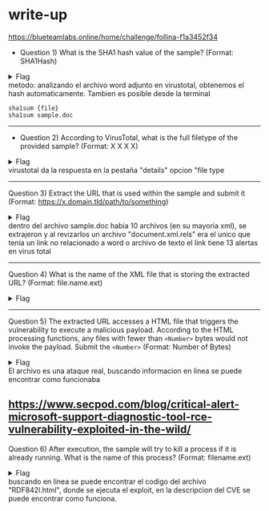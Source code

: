 # write-up
https://blueteamlabs.online/home/challenge/follina-f1a3452f34

- Question 1) What is the SHA1 hash value of the sample? (Format: SHA1Hash)

<details>
  <summary>Flag</summary>

  ```
  06727ffda60359236a8029e0b3e8a0fd11c23313
  ```
</details>
metodo:
analizando el archivo word adjunto en virustotal, obtenemos el hash automaticamente.
Tambien es posible desde la terminal

```
sha1sum {file}
sha1sum sample.doc
``` 
---

- Question 2) According to VirusTotal, what is the full filetype of the provided sample? (Format: X X X X) 

<details>
  <summary>Flag</summary>

  ```
  Office Open XML Document
  ```
</details>
 virustotal da la respuesta en la pestaña "details" opcion "file type

 ---
 Question 3) Extract the URL that is used within the sample and submit it (Format: https://x.domain.tld/path/to/something)

 <details>
  <summary>Flag</summary>

  ```
  https://www.xmlformats.com/office/word/2022/wordprocessingDrawing/RDF842l.html!"
  ```
</details>
dentro del archivo sample.doc habia 10 archivos (en su mayoria xml), se extrajeron y al revizarlos un archivo "document.xml.rels" era el unico que tenia un link no relacionado a word o archivo de texto
el link tiene 13 alertas en virus total

---
Question 4) What is the name of the XML file that is storing the extracted URL? (Format: file.name.ext) 
 <details>
  <summary>Flag</summary>

  ```
  document.xml.rels
  ```
</details>

---
Question 5) The extracted URL accesses a HTML file that triggers the vulnerability to execute a malicious payload. According to the HTML processing functions, any files with fewer than ```<Number>``` bytes would not invoke the payload. Submit the ```<Number>``` (Format: Number of Bytes)
 <details>
  <summary>Flag</summary>

  ```
  4096
  ```
</details>
El archivo es una ataque real, buscando informacion en linea se puede encontrar como funcionaba

https://www.secpod.com/blog/critical-alert-microsoft-support-diagnostic-tool-rce-vulnerability-exploited-in-the-wild/
---
Question 6) After execution, the sample will try to kill a process if it is already running. What is the name of this process? (Format: filename.ext) 
 <details>
  <summary>Flag</summary>

  ```
 msdt.exe
  ```
</details>
buscando en linea se puede encontrar el codigo del archivo "RDF842l.html", donde se ejecuta el exploit, en la descripcion del CVE se puede encontrar como funciona.